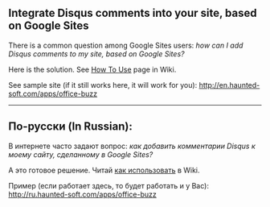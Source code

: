 ## Integrate Disqus comments into your site, based on Google Sites

There is a common question among Google Sites users: *how can I add Disqus comments to my site, based on Google Sites?*

Here is the solution. See [How To Use](https://github.com/populov/google-sites-disqus/wiki/How-To-Use) page in Wiki.

See sample site (if it still works here, it will work for you): http://en.haunted-soft.com/apps/office-buzz

----
## По-русски (In Russian):
В интернете часто задают вопрос: *как добавить комментарии Disqus к моему сайту, сделанному в Google Sites?*

А это готовое решение. Читай [как использовать](https://github.com/populov/google-sites-disqus/wiki/How-To-Use-(Rus)) в Wiki.

Пример (если работает здесь, то будет работать и у Вас): http://ru.haunted-soft.com/apps/office-buzz
